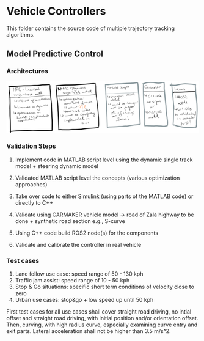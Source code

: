 # Vehicle Controllers
This folder contains the source code of multiple trajectory tracking algorithms.

## Model Predictive Control

### Architectures

![alt text](MPC_architectures.png)

### Validation Steps

1) Implement code in MATLAB script level using the dynamic single track model + steering dynamic model
2) Validated MATLAB script level the concepts (various optimization approaches)

3) Take over code to either Simulink (using parts of the MATLAB code) or directly to C++
4) Validate using CARMAKER vehicle model -> road of Zala highway to be done + synthetic road section e.g., S-curve

5) Using C++ code build ROS2 node(s) for the components
6) Validate and calibrate the controller in real vehicle

### Test cases

1) Lane follow use case: speed range of 50 - 130 kph
2) Traffic jam assist: speed range of 10 - 50 kph
3) Stop & Go situations: specific short term conditions of velocity close to zero
4) Urban use cases: stop&go + low speed up until 50 kph

First test cases for all use cases shall cover straight road driving, no intial offset and straight road driving, with initial position and/or orientation offset.
Then, curving, with high radius curve, especially examining curve entry and exit parts. Lateral acceleration shall not be higher than 3.5 m/s^2.


